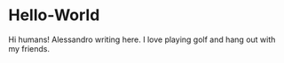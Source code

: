 # Hello-World

Hi humans!
Alessandro writing here. I love playing golf and hang out with my friends.

